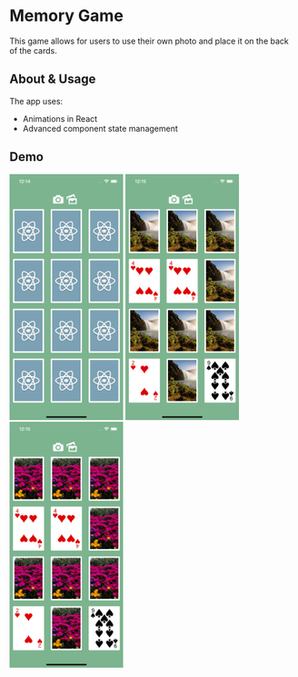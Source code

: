 # Memory Game

This game allows for users to use their own photo and place it on the back of the cards. 

## About & Usage
The app uses:
- Animations in React
- Advanced component state management

## Demo

<a href="url"><img src="https://github.com/andmina/CardMemoryGame/blob/main/Simulator Screen Shot - iPhone 12 Pro - 2021-03-14 at 12.14.45.png" width="200" ></a>
<a href="url"><img src="https://github.com/andmina/CardMemoryGame/blob/main/Simulator Screen Shot - iPhone 12 Pro - 2021-03-14 at 12.15.22.png" width="200" ></a>
<a href="url"><img src="https://github.com/andmina/CardMemoryGame/blob/main/Simulator Screen Shot - iPhone 12 Pro - 2021-03-14 at 12.15.50.png" width="200" ></a>

